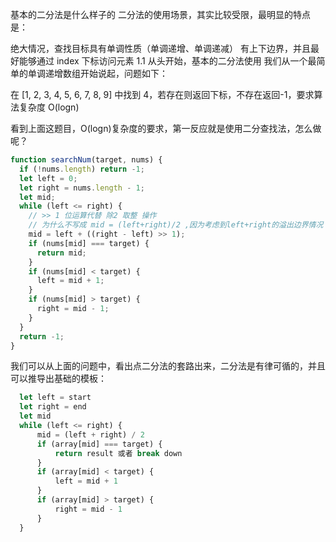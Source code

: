 基本的二分法是什么样子的
二分法的使用场景，其实比较受限，最明显的特点是：

绝大情况，查找目标具有单调性质（单调递增、单调递减）
有上下边界，并且最好能够通过 index 下标访问元素
1.1 从头开始，基本的二分法使用
我们从一个最简单的单调递增数组开始说起，问题如下：

在 [1, 2, 3, 4, 5, 6, 7, 8, 9] 中找到 4，若存在则返回下标，不存在返回-1，要求算法复杂度 O(logn)

看到上面这题目，O(logn)复杂度的要求，第一反应就是使用二分查找法，怎么做呢？

```js
function searchNum(target, nums) {
  if (!nums.length) return -1;
  let left = 0;
  let right = nums.length - 1;
  let mid;
  while (left <= right) {
    // >> 1 位运算代替 除2 取整 操作
    // 为什么不写成 mid = (left+right)/2 ,因为考虑到left+right的溢出边界情况
    mid = left + ((right - left) >> 1);
    if (nums[mid] === target) {
      return mid;
    }
    if (nums[mid] < target) {
      left = mid + 1;
    }
    if (nums[mid] > target) {
      right = mid - 1;
    }
  }
  return -1;
}
```

我们可以从上面的问题中，看出点二分法的套路出来，二分法是有律可循的，并且可以推导出基础的模板：

```js
  let left = start
  let right = end
  let mid
  while (left <= right) {
      mid = (left + right) / 2
      if (array[mid] === target) {
          return result 或者 break down
      }
      if (array[mid] < target) {
          left = mid + 1
      }
      if (array[mid] > target) {
          right = mid - 1
      }
  }
```

